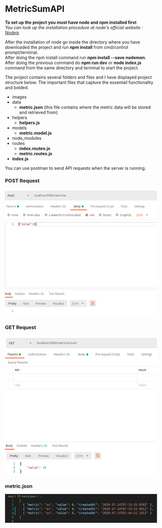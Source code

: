 # MetricSumAPI

**To set up the project you must have node and npm installed first**\
*You can look up the installation procedure at node's official website : [Nodejs](https://nodejs.org/en/download/)*

After the installation of node go inside the directory where you have downloaded the project and run **npm install** from cmd/control prompt/terminal.\
After doing the npm install command run **npm install --save nodemon**.\
After doing the previous command do **npm run dev** or **node index.js** command from the same directory and terminal to start the project.

The project contains several folders and files and I have displayed project structure below. The important files that capture the essentail functionality and bolded.

- images
- data
  - **metric.json** (this file contains where the metric data will be stored and retrieved from)
- helpers
  - **helpers.js**
- models
  - **metric.model.js**
- node_modules
- routes
  - **index.routes.js**
  - **metric.routes.js**
- **index.js**

You can use postman to send API requests when the server is running.

### POST Request
![POST Request](https://github.com/Nosherwan-Akram/MetricSumAPI/blob/master/images/POST.png)

### GET Request
![GET Request](https://github.com/Nosherwan-Akram/MetricSumAPI/blob/master/images/GET.png)

### metric.json
![metric.json](https://github.com/Nosherwan-Akram/MetricSumAPI/blob/master/images/metric.json.png)
